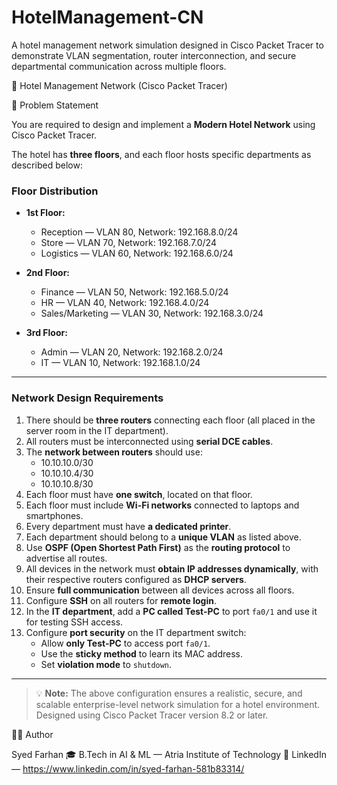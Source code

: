 # HotelManagement-CN
A hotel management network simulation designed in Cisco Packet Tracer to demonstrate VLAN segmentation, router interconnection, and secure departmental communication across multiple floors.



 🏨 Hotel Management Network (Cisco Packet Tracer)

 🧩 Problem Statement

You are required to design and implement a **Modern Hotel Network** using Cisco Packet Tracer.

The hotel has **three floors**, and each floor hosts specific departments as described below:

### Floor Distribution

- **1st Floor:**
  - Reception — VLAN 80, Network: 192.168.8.0/24  
  - Store — VLAN 70, Network: 192.168.7.0/24  
  - Logistics — VLAN 60, Network: 192.168.6.0/24  

- **2nd Floor:**
  - Finance — VLAN 50, Network: 192.168.5.0/24  
  - HR — VLAN 40, Network: 192.168.4.0/24  
  - Sales/Marketing — VLAN 30, Network: 192.168.3.0/24  

- **3rd Floor:**
  - Admin — VLAN 20, Network: 192.168.2.0/24  
  - IT — VLAN 10, Network: 192.168.1.0/24  

---

### Network Design Requirements

1. There should be **three routers** connecting each floor (all placed in the server room in the IT department).  
2. All routers must be interconnected using **serial DCE cables**.  
3. The **network between routers** should use:
   - 10.10.10.0/30  
   - 10.10.10.4/30  
   - 10.10.10.8/30  
4. Each floor must have **one switch**, located on that floor.  
5. Each floor must include **Wi-Fi networks** connected to laptops and smartphones.  
6. Every department must have **a dedicated printer**.  
7. Each department should belong to a **unique VLAN** as listed above.  
8. Use **OSPF (Open Shortest Path First)** as the **routing protocol** to advertise all routes.  
9. All devices in the network must **obtain IP addresses dynamically**, with their respective routers configured as **DHCP servers**.  
10. Ensure **full communication** between all devices across all floors.  
11. Configure **SSH** on all routers for **remote login**.  
12. In the **IT department**, add a **PC called Test-PC** to port `fa0/1` and use it for testing SSH access.  
13. Configure **port security** on the IT department switch:
    - Allow **only Test-PC** to access port `fa0/1`.  
    - Use the **sticky method** to learn its MAC address.  
    - Set **violation mode** to `shutdown`.

---

> 💡 **Note:** The above configuration ensures a realistic, secure, and scalable enterprise-level network simulation for a hotel environment.  
> Designed using Cisco Packet Tracer version 8.2 or later.


🧑‍💻 Author

Syed Farhan
🎓 B.Tech in AI & ML — Atria Institute of Technology
📧 LinkedIn — https://www.linkedin.com/in/syed-farhan-581b83314/
